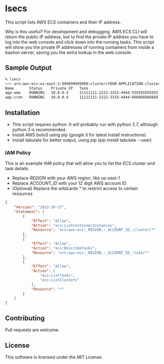 # lsecs

This script lists AWS ECS containers and their IP address.

Why is this useful? For development and debugging.
AWS ECS CLI will return the public IP address, but to find the private IP address you have to log into the web console and click down into the running tasks.
This script will show you the private IP addresses of running containers from inside a bastion server, saving you the extra lookup in the web console.

## Sample Output

```sh
% lsecs
>>> arn:aws:ecs:us-east-1:999999999999:cluster/YOUR-APPLICATION-cluster
Name       Status    Private IP   Task
app-www    RUNNING   10.0.0.5     11111111-2222-3333-4444-555555555555
app-cron   RUNNING   10.0.0.6     11111111-2222-3333-4444-666666666666
```

## Installation

* This script requires python. It will probably run with python 2.7, although python 3 is recommended.
* Install AWS boto3 using pip (google it for latest install instructions)
* Install tabulate for better output, using pip (pip install tabulate --user)

### IAM Policy

This is an example IAM policy that will allow you to list the ECS cluster and task details.

* Replace _REGION_ with your AWS region, like us-east-1
* Replace _ACCOUNT_ID_ with your 12 digit AWS account ID
* (Optional) Replace the wildcards * to restrict access to certain resources

```json
{
    "Version": "2012-10-17",
    "Statement": [
        {
            "Effect": "Allow",
            "Action": "ecs:ListContainerInstances",
            "Resource": "arn:aws:ecs:_REGION_:_ACCOUNT_ID_:cluster/*"
        },
        {
            "Effect": "Allow",
            "Action": "ecs:DescribeTasks",
            "Resource": "arn:aws:ecs:_REGION_:_ACCOUNT_ID_:task/*"
        },
        {
            "Effect": "Allow",
            "Action": [
                "ecs:ListTasks",
                "ecs:ListClusters"
            ],
            "Resource": "*"
        }
    ]
}
```

## Contributing

Pull requests are welcome.

## License

This software is licensed under the MIT License.
